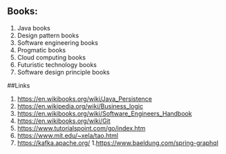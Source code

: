 ## Books:
1. Java books
2. Design pattern books
3. Software engineering books
4. Progmatic books
5. Cloud computing books
6. Futuristic technology books
7. Software design principle books

##Links
1. https://en.wikibooks.org/wiki/Java_Persistence
1. https://en.wikipedia.org/wiki/Business_logic
1. https://en.wikibooks.org/wiki/Software_Engineers_Handbook
1. https://en.wikibooks.org/wiki/Git
1. https://www.tutorialspoint.com/go/index.htm
1. https://www.mit.edu/~xela/tao.html
1. https://kafka.apache.org/
1.https://www.baeldung.com/spring-graphql
